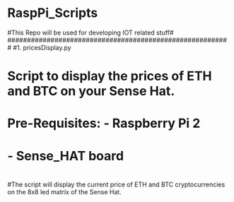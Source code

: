 # RaspPi_Scripts

#This Repo will be used for developing IOT related stuff#
#########################################################
#1. pricesDisplay.py
#   Script to display the prices of ETH and BTC on your Sense Hat.
#   Pre-Requisites: - Raspberry Pi 2 
#                   - Sense_HAT board
#  
#The script will display the current price of ETH and BTC cryptocurrencies on the 8x8 led matrix of the Sense Hat.
#
